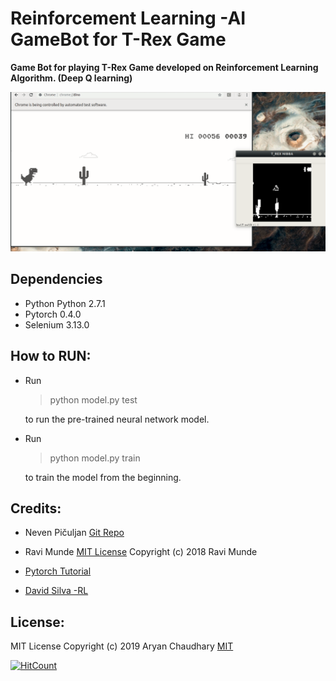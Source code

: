 # Reinforcement Learning -AI GameBot for T-Rex Game

**Game Bot for playing T-Rex Game developed on Reinforcement Learning Algorithm. (Deep Q learning)**


![](Dino.gif)



## Dependencies
- Python Python 2.7.1
- Pytorch 0.4.0
- Selenium   3.13.0

## How to RUN:
- Run 
   >python model.py test
   
   
   to run the pre-trained neural network model.
- Run 
   >python model.py train 


   to train the model from the beginning.



## Credits:
- Neven Pičuljan [Git Repo](https://github.com/nevenp/dqn_flappy_bird)

- Ravi Munde [MIT License](https://github.com/Paperspace/DinoRunTutorial/blob/master/LICENSE)
  Copyright (c) 2018 Ravi Munde 
  
- [Pytorch Tutorial](https://pytorch.org/tutorials/intermediate/reinforcement_q_learning.html)

- [David Silva -RL](http://www0.cs.ucl.ac.uk/staff/d.silver/web/Teaching.html)

## License:
MIT License
Copyright (c) 2019 Aryan Chaudhary
[MIT](https://github.com/aryanc55/T-RexDinoRunner-GAME-AI-BOT/blob/master/LICENSE)


[![HitCount](http://hits.dwyl.io/aryanc55/https://githubcom/aryanc55/T-RexDinoRunner-GAME-AI-BOT.svg)](http://hits.dwyl.io/aryanc55/https://githubcom/aryanc55/T-RexDinoRunner-GAME-AI-BOT)
